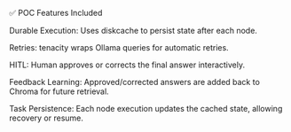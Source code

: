 ✅ POC Features Included

Durable Execution: Uses diskcache to persist state after each node.

Retries: tenacity wraps Ollama queries for automatic retries.

HITL: Human approves or corrects the final answer interactively.

Feedback Learning: Approved/corrected answers are added back to Chroma for future retrieval.

Task Persistence: Each node execution updates the cached state, allowing recovery or resume.